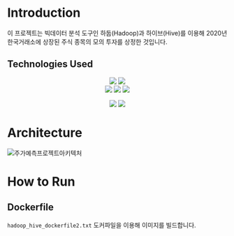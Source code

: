 # Introduction
이 프로젝트는 빅데이터 분석 도구인 하둡(Hadoop)과 하이브(Hive)를 이용해 2020년 한국거래소에 상장된 주식 종목의 모의 투자를 상정한 것입니다.

## Technologies Used
<div align=center>
  <a href="https://hadoop.apache.org/" target="_blank"><img src="https://img.shields.io/badge/apache_hadoop-66CCFF?style=for-the-badge&logo=apachehadoop&logoColor=black"></a>
  <a href="https://hive.apache.org/" target="_blank"><img src="https://img.shields.io/badge/apache_hive-FDEE21?style=for-the-badge&logo=apachehive&logoColor=black"/></a>
  <br>
  <a href="https://www.python.org/" target="_blank"><img src="https://img.shields.io/badge/Python-3776AB?style=for-the-badge&logo=python&logoColor=white"/></a>
  <a href="https://pandas.pydata.org/" target="_blank"><img src="https://img.shields.io/badge/Pandas-150458?style=for-the-badge&logo=pandas&logoColor=white"/></a>
  <a href="https://plotly.com/python/" target="_blank"><img src="https://img.shields.io/badge/Plotly-3F4F75?style=for-the-badge&logo=plotly&logoColor=white"/></a>
  <br>
  
  <a href="https://ubuntu.com/" target="_blank"><img src="https://img.shields.io/badge/Ubuntu-E95420?style=for-the-badge&logo=ubuntu&logoColor=white"/></a>
  <a href="https://www.docker.com/" target="_blank"><img src="https://img.shields.io/badge/Docker-2496ED?style=for-the-badge&logo=docker&logoColor=white"/></a>
</div>

# Architecture
![주가예측프로젝트아키텍처](https://github.com/tjkpolisher/hadoop_stock/assets/80250150/8c9771f1-f622-4d35-ad54-ac3f44257d98)


# How to Run
## Dockerfile
`hadoop_hive_dockerfile2.txt` 도커파일을 이용해 이미지를 빌드합니다.
